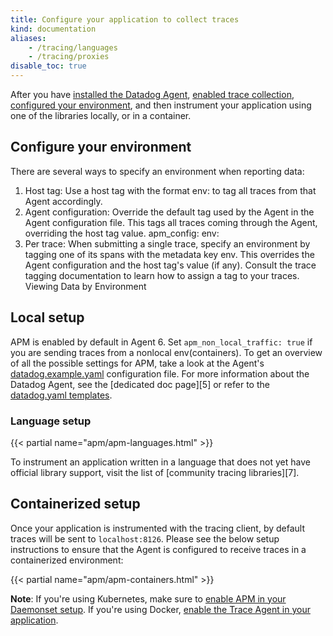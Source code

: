 ```yaml
---
title: Configure your application to collect traces
kind: documentation
aliases:
    - /tracing/languages
    - /tracing/proxies
disable_toc: true
---
```


After you have [installed the Datadog Agent][1], [enabled trace collection][2], [configured your environment][3], and then instrument your application using one of the libraries locally, or in a container.

## Configure your environment

There are several ways to specify an environment when reporting data:
1. Host tag: Use a host tag with the format env:<ENVIRONMENT> to tag all traces from that Agent accordingly.
2. Agent configuration: Override the default tag used by the Agent in the Agent configuration file. This tags all traces coming through the Agent, overriding the host tag value.
apm_config:
  env: <ENVIRONMENT>
3. Per trace: When submitting a single trace, specify an environment by tagging one of its spans with the metadata key env. This overrides the Agent configuration and the host tag's value (if any). Consult the trace tagging documentation to learn how to assign a tag to your traces.
Viewing Data by Environment

## Local setup

APM is enabled by default in Agent 6. Set `apm_non_local_traffic: true` if you are sending traces from a nonlocal env(containers). To get an overview of all the possible settings for APM, take a look at the Agent's [datadog.example.yaml][4] configuration file. For more information about the Datadog Agent, see the [dedicated doc page][5] or refer to the [datadog.yaml templates][6].

### Language setup

{{< partial name="apm/apm-languages.html" >}}

To instrument an application written in a language that does not yet have official library support, visit the list of [community tracing libraries][7].

## Containerized setup

Once your application is instrumented with the tracing client, by default traces will be sent to `localhost:8126`. Please see the below setup instructions to ensure that the Agent is configured to receive traces in a containerized environment:

{{< partial name="apm/apm-containers.html" >}}

**Note**: If you're using Kubernetes, make sure to [enable APM in your Daemonset setup][8]. If you're using Docker, [enable the Trace Agent in your application][9].


[1]: /agent
[2]: /agent/apm/?tab=agent630#agent-configuration
[3]: /agent/apm/#primary-tags
[4]: 
[5]: 
[6]: 
[7]: 
[8]: /agent/kubernetes/daemonset_setup
[9]: /agent/docker/apm/?tab=java
